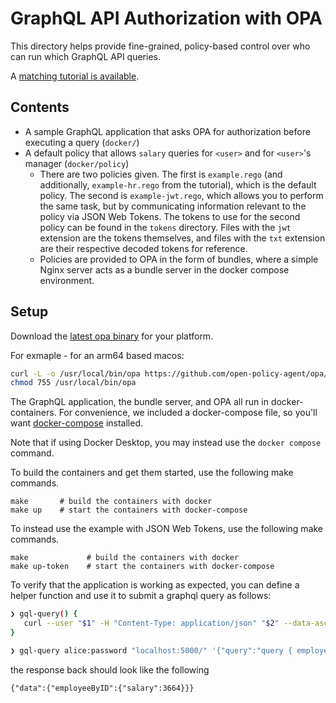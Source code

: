 # GraphQL API Authorization with OPA

This directory helps provide fine-grained, policy-based control over who
can run which GraphQL API queries.

A [matching tutorial is available](https://www.openpolicyagent.org/docs/latest/graphql-api-authorization/).

## Contents

* A sample GraphQL application that asks OPA for authorization before executing a query (`docker/`)
* A default policy that allows `salary` queries for `<user>` and for `<user>`'s manager (`docker/policy`)
    * There are two policies given. The first is `example.rego` (and additionally, `example-hr.rego` from the tutorial),
      which is the default policy. The second is `example-jwt.rego`, which allows you to perform the same task, but
      by communicating information relevant to the policy via JSON Web Tokens. The tokens to use for the second
      policy can be found in the `tokens` directory. Files with the `jwt` extension are the tokens themselves, and
      files with the `txt` extension are their respective decoded tokens for reference.
    * Policies are provided to OPA in the form of bundles, where a simple Nginx server acts as a bundle server in
      the docker compose environment.

## Setup

Download the [latest opa binary](https://www.openpolicyagent.org/docs/latest/#running-opa) for your platform. 

For exmaple - for an arm64 based macos:
```bash
curl -L -o /usr/local/bin/opa https://github.com/open-policy-agent/opa/releases/download/v0.46.1/opa_darwin_arm64_static
chmod 755 /usr/local/bin/opa
```

The GraphQL application, the bundle server, and OPA all run in docker-containers.
For convenience, we included a docker-compose file, so you'll want
[docker-compose](https://docs.docker.com/compose/install/) installed.

Note that if using Docker Desktop, you may instead use the `docker compose` command.

To build the containers and get them started, use the following make commands.

```
make       # build the containers with docker
make up    # start the containers with docker-compose
```

To instead use the example with JSON Web Tokens, use the following make commands.

```
make             # build the containers with docker
make up-token    # start the containers with docker-compose
```

To verify that the application is working as expected, you can define a helper function and use it to submit a graphql query as follows:

```bash
❯ gql-query() {
   curl --user "$1" -H "Content-Type: application/json" "$2" --data-ascii "$3"
}

❯ gql-query alice:password "localhost:5000/" '{"query":"query { employeeByID(id: \"alice\") { salary }}"}'
```
the response back should look like the following
```
{"data":{"employeeByID":{"salary":3664}}}
```
